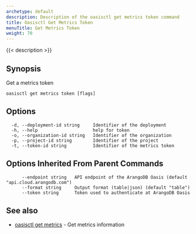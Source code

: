 ```yaml
---
archetype: default
description: Description of the oasisctl get metrics token command
title: Oasisctl Get Metrics Token
menuTitle: Get Metrics Token
weight: 70
---
```

{{< description >}}
## Synopsis
Get a metrics token

```
oasisctl get metrics token [flags]
```

## Options
```
  -d, --deployment-id string     Identifier of the deployment
  -h, --help                     help for token
  -o, --organization-id string   Identifier of the organization
  -p, --project-id string        Identifier of the project
  -t, --token-id string          Identifier of the metrics token
```

## Options Inherited From Parent Commands
```
      --endpoint string   API endpoint of the ArangoDB Oasis (default "api.cloud.arangodb.com")
      --format string     Output format (table|json) (default "table")
      --token string      Token used to authenticate at ArangoDB Oasis
```

## See also
* [oasisctl get metrics](get-metrics.md)	 - Get metrics information

